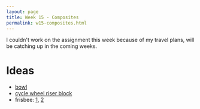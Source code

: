 ```yaml
---
layout: page
title: Week 15 - Composites
permalink: w15-composites.html
---
```


I couldn't work on the assignment this week because of my travel plans, will be catching up in the coming weeks.
    
# Ideas 

* [bowl](http://fabacademy.org/archives/2015/eu/students/kjartansdottir.skulina_hlif/assignments/week12.html)
* [cycle wheel riser block](http://fabacademy.org/archives/2015/eu/students/hemsted.philip/week13.html)
* frisbee: [1](http://fabacademy.org/archives/2015/eu/students/chalmers.iain/week-12-composites.html), 
            [2](http://fabacademy.org/archives/2015/eu/students/haldin.anders/week12.html)
